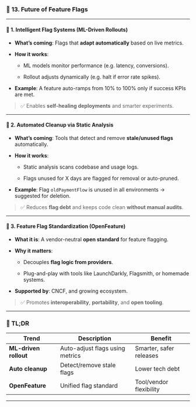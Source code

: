 

### 🔮 **13. Future of Feature Flags**

---

#### 🤖 1. **Intelligent Flag Systems (ML-Driven Rollouts)**

- **What’s coming**: Flags that **adapt automatically** based on live metrics.
    
- **How it works**:
    
    - ML models monitor performance (e.g. latency, conversions).
        
    - Rollout adjusts dynamically (e.g. halt if error rate spikes).
        
- **Example**: A feature auto-ramps from 10% to 100% only if success KPIs are met.
    

> ✅ Enables **self-healing deployments** and smarter experiments.

---

#### 🧹 2. **Automated Cleanup via Static Analysis**

- **What’s coming**: Tools that detect and remove **stale/unused flags** automatically.
    
- **How it works**:
    
    - Static analysis scans codebase and usage logs.
        
    - Flags unused for X days are flagged for removal or auto-pruned.
        
- **Example**: Flag `oldPaymentFlow` is unused in all environments → suggested for deletion.
    

> ✅ Reduces **flag debt** and keeps code clean **without manual audits**.

---

#### 🧩 3. **Feature Flag Standardization (OpenFeature)**

- **What it is**: A vendor-neutral **open standard** for feature flagging.
    
- **Why it matters**:
    
    - Decouples **flag logic from providers**.
        
    - Plug-and-play with tools like LaunchDarkly, Flagsmith, or homemade systems.
        
- **Supported by**: CNCF, and growing ecosystem.
    

> ✅ Promotes **interoperability**, **portability**, and **open tooling**.

---

### 🧠 TL;DR

|Trend|Description|Benefit|
|---|---|---|
|**ML-driven rollout**|Auto-adjust flags using metrics|Smarter, safer releases|
|**Auto cleanup**|Detect/remove stale flags|Lower tech debt|
|**OpenFeature**|Unified flag standard|Tool/vendor flexibility|

---
